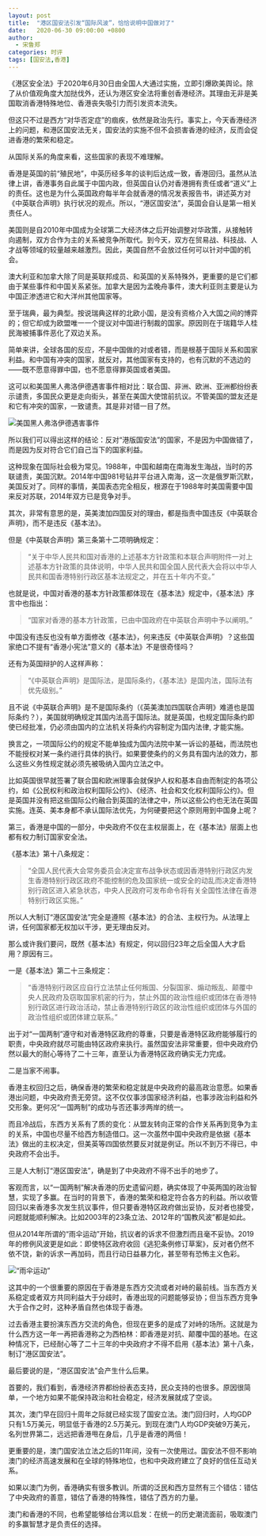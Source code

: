 ```yaml
---
layout: post
title:  "港区国安法引发“国际风波”，恰恰说明中国做对了"
date:   2020-06-30 09:00:00 +0800
author: 
  - 宋鲁郑
categories: 时评
tags: [国安法,香港]
---
```

《港区安全法》于2020年6月30日由全国人大通过实施，立即引爆欧美舆论。除了从价值观角度大加挞伐外，还认为港区安全法将重创香港经济。其理由无非是美国取消香港特殊地位、香港丧失吸引力而引发资本流失。

但这只不过是西方“对华否定症”的痼疾，依然是政治先行。事实上，今天香港经济上的问题，和港区国安法无关，国安法的实施不但不会损害香港的经济，反而会促进香港的繁荣和稳定。

从国际关系的角度来看，这些国家的表现不难理解。

香港是英国的前“殖民地”，中英历经多年的谈判后达成一致，香港回归。虽然从法律上讲，香港事务自此属于中国内政，但英国自认仍对香港拥有责任或者“道义”上的责任。这也是为什么英国政府每半年会就香港的情况发表报告书，讲述英方对《中英联合声明》执行状况的观点。所以，“港区国安法”，英国会自认是第一相关责任人。

美国则是自2010年中国成为全球第二大经济体之后开始调整对华政策，从接触转向遏制，双方合作为主的关系被竞争所取代。到今天，双方在贸易战、科技战、人才战等领域的较量越来越激烈。因此，美国自然不会放过任何可以针对中国的机会。

澳大利亚和加拿大除了同是英联邦成员、和英国的关系特殊外，更重要的是它们都由于某些事件和中国关系紧张。加拿大是因为孟晚舟事件，澳大利亚则主要是认为中国正渗透进它和大洋州其他国家等。

至于瑞典，最为典型。按说瑞典这样的北欧小国，是没有资格介入大国之间的博弈的；但它却成为欧盟唯一一个提议对中国进行制裁的国家。原因则在于瑞籍华人桂民海被捕事件恶化了双边关系。

简单来讲，全球各国的反应，不是中国做的对或者错，而是根基于国际关系和国家利益。和中国有冲突的国家，就反对，其他国家有支持的，也有沉默的不选边的——既不愿意得罪中国，也不愿意得罪英国或者美国。

这可以和美国黑人弗洛伊德遇害事件相对比：联合国、非洲、欧洲、亚洲都纷纷表示谴责，多国民众更是走向街头，甚至在美国大使馆前抗议。不管美国的盟友还是和它有冲突的国家，一致谴责。其是非对错一目了然。

![美国黑人弗洛伊德遇害事件]({{site.url}}/assets/images/20200629171645260.gif)  

所以我们可以得出这样的结论：反对“港版国安法”的国家，不是因为中国做错了，而是因为反对符合它们自己当下的国家利益。

这种现象在国际社会极为常见。1988年，中国和越南在南海发生海战，当时的苏联谴责，美国沉默。2014年中国981号钻井平台进入南海，这一次是俄罗斯沉默，美国反对了。同样的事情，美国表态完全相反，根源在于1988年时美国需要中国来反对苏联，2014年双方已是竞争对手。

其次，非常有意思的是，英美澳加四国反对的理由，都是指责中国违反《中英联合声明》，而不是违反《基本法》。

但是《中英联合声明》第三条第十二项明确规定：

> “关于中华人民共和国对香港的上述基本方针政策和本联合声明附件一对上述基本方针政策的具体说明，中华人民共和国全国人民代表大会将以中华人民共和国香港特别行政区基本法规定之，并在五十年内不变。” 

也就是说，中国对香港的基本方针政策都体现在《基本法》规定中，《基本法》序言中也指出：

> “国家对香港的基本方针政策，已由中国政府在中英联合声明中予以阐明。”

中国没有违反也没有单方面修改《基本法》，何来违反《中英联合声明》？这些国家绝口不提有“香港小宪法”意义的《基本法》不是很奇怪吗？

还有为英国辩护的人这样声称：

> “《中英联合声明》是国际法，是国际条约，《基本法》是国内法，国际法有优先级别。”

且不说《中英联合声明》是不是国际条约（《英美澳加四国联合声明》难道也是国际条约？），美国就明确规定其国内法高于国际法。就是英国，也规定国际条约即使已经批准，仍必须由国内的立法机关将条约内容制定为国内法律, 才能实施。

换言之，一项国际公约的规定不能单独成为国内法院中某一诉讼的基础，而法院也不能授权对某一条约进行具体的执行。如果要使条约的义务具有国内法的效力，那么这些义务性规定就必须先被吸纳入国内立法之中。

比如英国很早就签署了联合国和欧洲理事会就保护人权和基本自由而制定的各项公约，如《公民权利和政治权利国际公约》、《经济、社会和文化权利国际公约》。但是英国并没有把这些国际公约融合到英国的法律之中，所以这些公约也无法在英国实施。连英、美本身都不承认国际法优先，为何硬要把这个原则用到中国身上呢？

第三，香港是中国的一部分，中央政府不仅在主权层面上，在《基本法》层面上也都有权力制订国家安全法。

《基本法》第十八条规定：

> “全国人民代表大会常务委员会决定宣布战争状态或因香港特别行政区内发生香港特别行政区政府不能控制的危及国家统一或安全的动乱而决定香港特别行政区进入紧急状态，中央人民政府可发布命令将有关全国性法律在香港特别行政区实施。”

所以人大制订“港区国安法”完全是遵照《基本法》的合法、主权行为。从法理上讲，任何国家都无权加以干涉，更无理由反对。

那么或许我们要问，既然《基本法》有规定，何以回归23年之后全国人大才启用？原因有三。

一是《基本法》第二十三条规定：

> “香港特别行政区应自行立法禁止任何叛国、分裂国家、煽动叛乱、颠覆中央人民政府及窃取国家机密的行为，禁止外国的政治性组织或团体在香港特别行政区进行政治活动，禁止香港特别行政区的政治性组织或团体与外国的政治性组织或团体建立联系。”

出于对“一国两制”遵守和对香港特区政府的尊重，只要是香港特区政府能够履行的职责，中央政府就尽可能由特区政府来执行。虽然国安法非常重要，但中央政府仍然以最大的耐心等待了二十三年，直至认为香港特区政府确实无力完成。

二是当家不闹事。

香港主权回归之后，确保香港的繁荣和稳定就是中央政府的最高政治意愿。如果香港出问题，中央政府责无旁贷。这不仅仅事涉国家经济利益，也事涉政治利益和外交形象。更何况“一国两制”的成功与否还事涉两岸的统一。

而且冷战后，东西方关系有了质的变化：从盟友转向正常的合作关系再到竞争为主的关系，中国也尽量不给西方制造借口。这一次虽然中国中央政府是依据《基本法》做出的主权决定，但美英等四国依然要反对就是例证。所以不到万不得已，中央政府不会出手。

三是人大制订“港区国安法”，确是到了中央政府不得不出手的地步了。

客观而言，以“一国两制”解决香港的历史遗留问题，确实体现了中英两国的政治智慧，实现了多赢。在当时的背景下，香港的繁荣和稳定符合各方的利益。所以收管回归以来香港多次发生抗议事件，但只要香港特区政府做出妥协，反对者也接受，问题就能顺利解决。比如2003年的23条立法、2012年的“国教风波”都是如此。

但从2014年所谓的“雨伞运动”开始，抗议者的诉求不但激烈而且毫不妥协。2019年的修例风波更是如此：即使特区政府收回《逃犯条例修订草案》，反对者仍然不依不饶，新的诉求一再加码，而且行动日益暴力化，甚至带有恐怖主义色彩。

![“雨伞运动”]({{site.url}}/assets/images/20200629172304773.gif)  

这其中的一个很重要的原因在于香港是东西方交流或者对峙的最前线。当东西方关系稳定或者双方共同利益大于分歧时，香港出现的问题能够妥协；但当东西方竞争大于合作之时，这种矛盾自然也体现于香港。

过去香港主要扮演东西方交流的角色，但现在更多的是成了对峙的场所。这就是为什么西方这一年一再把香港称之为西柏林：即香港是对抗、颠覆中国的基地。在这种情况下，已经耐心等了二十三年的中央政府才不得不启用《基本法》第十八条，制订“港区国安法”。

最后要说的是，“港区国安法”会产生什么后果。

首要的，我们看到，香港经济界都纷纷表态支持，民众支持的也很多。原因很简单，一个地方如果不能保持政治和社会稳定，经济发展就成了空谈。

其次，澳门早在回归十周年之际就已经实现了国安立法。澳门回归时，人均GDP只有1.5万美元，明显低于香港的2.5万美元。到现在澳门人均GDP突破9万美元，名列世界第二，远远把香港甩在身后，几乎是香港的两倍！

更重要的是，澳门国安法立法之后的11年间，没有一次使用过。国安法不但不影响澳门的经济高速发展和在全球的特殊地位，也和中央政府建立了良好的信任互动关系。

如果以澳门为例，香港确实有很多教训。所谓的泛民和西方显然有三个错估：错估了中央政府的善意，错估了香港的特殊性，错估了西方的力量。

澳门和香港的不同，也希望能够给台湾以启发：在统一的历史潮流面前，吸取澳门的多赢智慧才是负责任的选择。